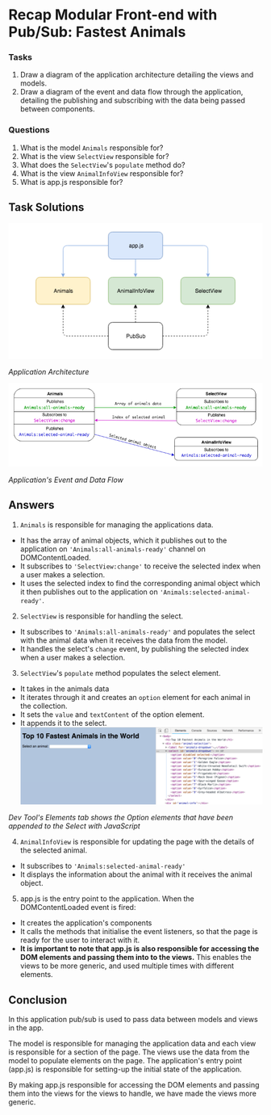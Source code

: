 # Recap Modular Front-end with Pub/Sub: Fastest Animals

### Tasks

1. Draw a diagram of the application architecture detailing the views and models.
2. Draw a diagram of the event and data flow through the application, detailing the publishing and subscribing with the data being passed between components.

### Questions

1. What is the model `Animals` responsible for?
2. What is the view `SelectView` responsible for?
3. What does the `SelectView`'s `populate` method do?
4. What is the view `AnimalInfoView` responsible for?
5. What is app.js responsible for?

## Task Solutions

![Application Architecture](images/pubsub_animals_architecture.png)

*Application Architecture*

![Event and Data Flow](images/pubsub_animals_data_flow_diagram.png)

*Application's Event and Data Flow*

## Answers

1. `Animals` is responsible for managing the applications data.
 - It has the array of animal objects, which it publishes out to the application on `'Animals:all-animals-ready'` channel on DOMContentLoaded.
 - It subscribes to `'SelectView:change'` to receive the selected index when a user makes a selection.
 - It uses the selected index to find the corresponding animal object which it then publishes out to the application on `'Animals:selected-animal-ready'`.
2. `SelectView` is responsible for handling the select.
 - It subscribes to `'Animals:all-animals-ready'` and populates the select with the animal data when it receives the data from the model.
 - It handles the select's `change` event, by publishing the selected index when a user makes a selection.
3. `SelectView`'s `populate` method populates the select element.
  - It takes in the animals data
  - It iterates through it and creates an `option` element for each animal in the collection.
  - It sets the `value` and `textContent` of the option element.
  - It appends it to the select.
  ![Elements tab in dev toold](images/elements_tab_select.png)

  *Dev Tool's Elements tab shows the Option elements that have been appended to the Select with JavaScript*

4. `AnimalInfoView` is responsible for updating the page with the details of the selected animal.
  - It subscribes to `'Animals:selected-animal-ready'`
  - It displays the information about the animal with it receives the animal object.
5. app.js is the entry point to the application. When the DOMContentLoaded event is fired:
  - It creates the application's components
  - It calls the methods that initialise the event listeners, so that the page is ready for the user to interact with it.
  - **It is important to note that app.js is also responsible for accessing the DOM elements and passing them into to the views.** This enables the views to be more generic, and used multiple times with different elements.

## Conclusion

In this application pub/sub is used to pass data between models and views in the app.

The model is responsible for managing the application data and each view is responsible for a section of the page. The views use the data from the model to populate elements on the page. The application's entry point (app.js) is responsible for setting-up the initial state of the application.

By making app.js responsible for accessing the DOM elements and passing them into the views for the views to handle, we have made the views more generic.
